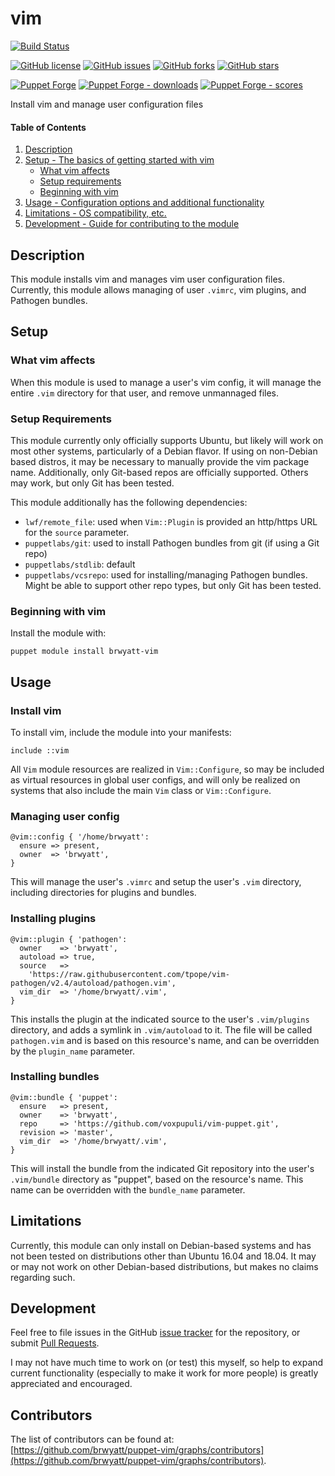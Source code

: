 # vim

[![Build Status](https://travis-ci.com/brwyatt/puppet-vim.svg?branch=master)](https://travis-ci.com/brwyatt/puppet-vim)

[![GitHub license](https://img.shields.io/badge/license-GPL-blue.svg)](https://raw.githubusercontent.com/brwyatt/puppet-vim/master/LICENSE)
[![GitHub issues](https://img.shields.io/github/issues/brwyatt/puppet-vim.svg)](https://github.com/brwyatt/puppet-vim/issues)
[![GitHub forks](https://img.shields.io/github/forks/brwyatt/puppet-vim.svg)](https://github.com/brwyatt/puppet-vim/network)
[![GitHub stars](https://img.shields.io/github/stars/brwyatt/puppet-vim.svg)](https://github.com/brwyatt/puppet-vim/stargazers)

[![Puppet Forge](https://img.shields.io/puppetforge/v/brwyatt/vim.svg)](https://forge.puppetlabs.com/brwyatt/vim)
[![Puppet Forge - downloads](https://img.shields.io/puppetforge/dt/brwyatt/vim.svg)](https://forge.puppetlabs.com/brwyatt/vim)
[![Puppet Forge - scores](https://img.shields.io/puppetforge/f/brwyatt/vim.svg)](https://forge.puppetlabs.com/brwyatt/vim)

Install vim and manage user configuration files

#### Table of Contents

1. [Description](#description)
2. [Setup - The basics of getting started with vim](#setup)
    * [What vim affects](#what-vim-affects)
    * [Setup requirements](#setup-requirements)
    * [Beginning with vim](#beginning-with-vim)
3. [Usage - Configuration options and additional functionality](#usage)
4. [Limitations - OS compatibility, etc.](#limitations)
5. [Development - Guide for contributing to the module](#development)

## Description

This module installs vim and manages vim user configuration files. Currently, this module allows managing of user `.vimrc`, vim plugins, and Pathogen bundles.

## Setup

### What vim affects

When this module is used to manage a user's vim config, it will manage the entire `.vim` directory for that user, and remove unmannaged files.

### Setup Requirements

This module currently only officially supports Ubuntu, but likely will work on most other systems, particularly of a Debian flavor. If using on non-Debian based distros, it may be necessary to manually provide the vim package name. Additionally, only Git-based repos are officially supported. Others may work, but only Git has been tested.

This module additionally has the following dependencies:
* `lwf/remote_file`: used when `Vim::Plugin` is provided an http/https URL for the `source` parameter.
* `puppetlabs/git`: used to install Pathogen bundles from git (if using a Git repo)
* `puppetlabs/stdlib`: default
* `puppetlabs/vcsrepo`: used for installing/managing Pathogen bundles. Might be able to support other repo types, but only Git has been tested.

### Beginning with vim

Install the module with:

```
puppet module install brwyatt-vim
```

## Usage

### Install vim

To install vim, include the module into your manifests:

```
include ::vim
```

All `Vim` module resources are realized in `Vim::Configure`, so may be included as virtual resources in global user configs, and will only be realized on systems that also include the main `Vim` class or `Vim::Configure`.

### Managing user config

```
@vim::config { '/home/brwyatt':
  ensure => present,
  owner  => 'brwyatt',
}
```

This will manage the user's `.vimrc` and setup the user's `.vim` directory, including directories for plugins and bundles.

### Installing plugins

```
@vim::plugin { 'pathogen':
  owner    => 'brwyatt',
  autoload => true,
  source   =>
    'https://raw.githubusercontent.com/tpope/vim-pathogen/v2.4/autoload/pathogen.vim',
  vim_dir  => '/home/brwyatt/.vim',
}
```

This installs the plugin at the indicated source to the user's `.vim/plugins` directory, and adds a symlink in `.vim/autoload` to it. The file will be called `pathogen.vim` and is based on this resource's name, and can be overridden by the `plugin_name` parameter.

### Installing bundles

```
@vim::bundle { 'puppet':
  ensure   => present,
  owner    => 'brwyatt',
  repo     => 'https://github.com/voxpupuli/vim-puppet.git',
  revision => 'master',
  vim_dir  => '/home/brwyatt/.vim',
}
```

This will install the bundle from the indicated Git repository into the user's `.vim/bundle` directory as "puppet", based on the resource's name. This name can be overridden with the `bundle_name` parameter.

## Limitations

Currently, this module can only install on Debian-based systems and has not been tested on distributions other than Ubuntu 16.04 and 18.04. It may or may not work on other Debian-based distributions, but makes no claims regarding such.

## Development

Feel free to file issues in the GitHub [issue tracker](https://github.com/brwyatt/puppet-vim/issues) for the repository, or submit [Pull Requests](https://github.com/brwyatt/puppet-vim/pulls).

I may not have much time to work on (or test) this myself, so help to expand current functionality (especially to make it work for more people) is greatly appreciated and encouraged.

## Contributors

The list of contributors can be found at: [https://github.com/brwyatt/puppet-vim/graphs/contributors](https://github.com/brwyatt/puppet-vim/graphs/contributors).
